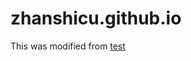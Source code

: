 # zhanshicu.github.io

This was modified from [test](https://github.com/elklein96/personal-website-workshop/tree/master)
